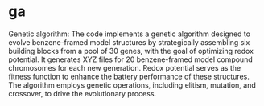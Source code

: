 # ga
Genetic algorithm:
The code implements a genetic algorithm designed to evolve benzene-framed model structures by strategically assembling six building blocks from a pool of 30 genes, with the goal of optimizing redox potential. It generates XYZ files for 20 benzene-framed model compound chromosomes for each new generation. Redox potential serves as the fitness function to enhance the battery performance of these structures. The algorithm employs genetic operations, including elitism, mutation, and crossover, to drive the evolutionary process.
